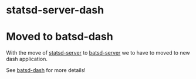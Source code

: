 statsd-server-dash
==================

# Moved to batsd-dash

With the move of [statsd-server](https://github.com/noahhl/statsd-server) to [batsd-server](https://github.com/noahhl/batsd-server)
we to have to moved to new dash application. 

See [batsd-dash](https://github.com/mikeycgto/batsd-dash) for more details!

